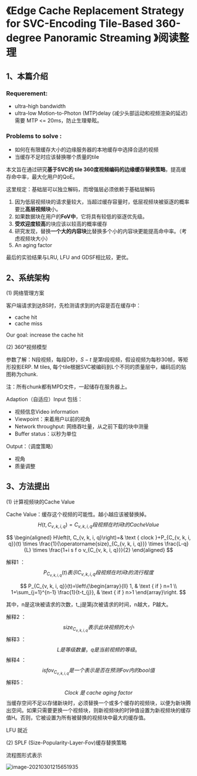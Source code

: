 # 《Edge Cache Replacement Strategy for SVC-Encoding Tile-Based 360-degree Panoramic Streaming 》阅读整理

## 1、本篇介绍

### Requerement: 

- ultra-high bandwidth 
- ultra-low Motion-to-Photon (MTP)delay (减少头部运动和视频渲染的延迟) 需要 MTP <= 20ms，防止生理晕眩。

### Problems to solve : 

- 如何在有限缓存大小的边缘服务器的本地缓存中选择合适的视频
- 当缓存不足时应该替换哪个质量的tile

本文旨在通过研究**基于SVC的 tile 360度视频编码的边缘缓存替换策略**，提高缓存命中率，最大化用户的QoE。

这里规定：基础层可以独立解码，而增强层必须依赖于基础层解码

1. 因为低层视频块的请求量较大，当超过缓存容量时，低层视频块被驱逐的概率要比**高层视频块**小。
2. 如果数据块在用户的**FoV中**，它将具有较低的驱逐优先级。
3. **受欢迎度较高**的块应该以较高的概率缓存
4. 研究发现，替换**一个大的内容块**比替换多个小的内容块更能提高命中率。（考虑视频块大小）
5. An aging factor

最后的实验结果与LRU, LFU and GDSF相比较，更优。

## 2、系统架构

(1) 网络管理方案

客户端请求到达BS时，先检测请求到的内容是否在缓存中：

- cache hit
- cache miss

Our goal: increase the cache hit

(2) 360°视频模型

参数了解：N段视频，每段D秒，$S-t$ 是第t段视频，假设视频为每秒30帧，等矩形投影ERP. M tiles, 每个tile根据SVC被编码到L个不同的质量层中，编码后的贴图称为chunk.

注：所有chunk都有MPD文件，一起储存在服务器上。

Adaption（自适应）Input 包括：

- 视频信息Video information
- Viewpoint：来着用户以前的视角
- Network throughput: 网络吞吐量，从之前下载的块中测量
- Buffer status：以秒为单位

Output：（调度策略）

- 视角
- 质量调整

## 3、方法提出

(1) 计算视频块的Cache Value

Cache Value：缓存这个视频的可能性。越小越应该被替换掉。
$$
H\left(t, C_{v, k, i, q}\right)= C_{v, k, i, q}段视频在时间t的Cache  Value
$$

$$
\begin{aligned}
H\left(t, C_{v, k, i, q}\right)=& \text { clock }+P_{C_{v, k, i, q}}(t) \times \frac{1}{\operatorname{size}_{C_{v, k, i, q}}} \times \frac{L-q}{L} \times \frac{1+i s f o v_{C_{v, k, i, q}}}{2}
\end{aligned}
$$

解释1 ：
$$
P_{C_{v, k, i, q}}(t) 表示C_{v, k, i, q}段视频在时间t的流行程度
$$

$$
P_{C_{v, k, i, q}}(t)=\left\{\begin{array}{ll}
1, & \text { if } n=1 \\
1+\sum_{j=1}^{n-1} \frac{1}{t-t_{j}}, & \text { if } n>1
\end{array}\right.
$$

其中，n是这块被请求的次数，t_j是第j次被请求的时间，n越大，P越大。

解释2 ：
$$
{size}_{C_{v, k, i, q}}表示此块视频的大小
$$
解释3 ：
$$
L是等级数量，q是当前视频的等级。
$$
解释4 ：
$$
i s f o v_{C_{v, k, i, q}}是一个表示是否在预测Fov内的bool值
$$
解释5：
$$
Clock\ 是 \ cache\ aging\ factor
$$
当缓存空间不足以存储新块时，必须替换一个或多个缓存的视频块，以便为新块腾出空间。如果只需要更换一个视频块，则新视频块的时钟值设置为新视频块的缓存值H。否则，它被设置为所有被替换的视频块中最大的缓存值。

LFU 就近

(2) SPLF (Size-Popularity-Layer-Fov)缓存替换策略

流程图形式表示

![image-20210301215651935](https://littlefisher.oss-cn-beijing.aliyuncs.com/images/image-20210301215651935.png)





















